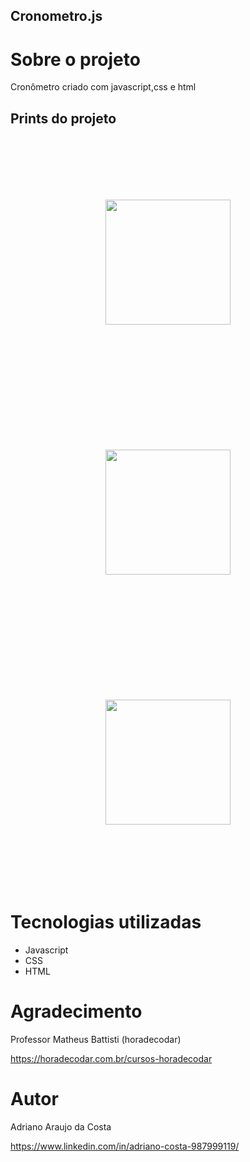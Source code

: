 ## Cronometro.js

# Sobre o projeto
Cronômetro criado com javascript,css e html

## Prints do projeto
<div style="text-align: center;">
<img src="https://github.com/adrianoadacosta/assets-para-README/blob/main/asset/Cronometro/1.png" width="200" height="200" style="margin: 100px;">

<img src="https://github.com/adrianoadacosta/assets-para-README/blob/main/asset/Cronometro/2.png" width="200" height="200" style="margin: 100px;">

<img src="https://github.com/adrianoadacosta/assets-para-README/blob/main/asset/Cronometro/3.png" width="200" height="200" style="margin: 100px;">
</div>

# Tecnologias utilizadas
- Javascript
- CSS
- HTML

# Agradecimento

Professor Matheus Battisti (horadecodar)

https://horadecodar.com.br/cursos-horadecodar

# Autor

Adriano Araujo da Costa

https://www.linkedin.com/in/adriano-costa-987999119/
